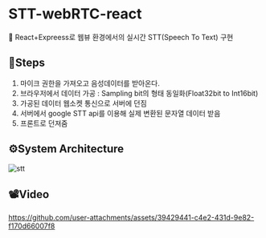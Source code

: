 # STT-webRTC-react

🐚 React+Expreess로 웹뷰 환경에서의 실시간 STT(Speech To Text) 구현

## 🎢Steps

1. 마이크 권한을 가져오고 음성데이터를 받아온다.
2. 브라우저에서 데이터 가공 : Sampling bit의 형태 동일화(Float32bit to Int16bit)
3. 가공된 데이터 웹소켓 통신으로 서버에 던짐
4. 서버에서 google STT api를 이용해 실제 변환된 문자열 데이터 받음
5. 프론트로 던져줌

## ⚙️System Architecture
![stt](https://github.com/user-attachments/assets/3769ee65-e5f7-4e49-8c73-06a4dd3a1e50)


## 📽Video
https://github.com/user-attachments/assets/39429441-c4e2-431d-9e82-f170d66007f8

